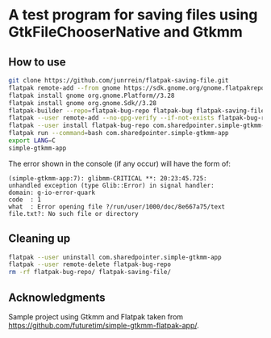 # A test program for saving files using GtkFileChooserNative and Gtkmm

## How to use

```bash
git clone https://github.com/junrrein/flatpak-saving-file.git
flatpak remote-add --from gnome https://sdk.gnome.org/gnome.flatpakrepo
flatpak install gnome org.gnome.Platform//3.28
flatpak install gnome org.gnome.Sdk//3.28
flatpak-builder --repo=flatpak-bug-repo flatpak-bug flatpak-saving-file/com.sharedpointer.simple-gtkmm-app.json --force-clean
flatpak --user remote-add --no-gpg-verify --if-not-exists flatpak-bug-repo flatpak-bug-repo
flatpak --user install flatpak-bug-repo com.sharedpointer.simple-gtkmm-app
flatpak run --command=bash com.sharedpointer.simple-gtkmm-app
export LANG=C
simple-gtkmm-app
```

The error shown in the console (if any occur) will have the form of:

```
(simple-gtkmm-app:7): glibmm-CRITICAL **: 20:23:45.725: 
unhandled exception (type Glib::Error) in signal handler:
domain: g-io-error-quark
code  : 1
what  : Error opening file ?/run/user/1000/doc/8e667a75/text file.txt?: No such file or directory
```

## Cleaning up

```bash
flatpak --user uninstall com.sharedpointer.simple-gtkmm-app
flatpak --user remote-delete flatpak-bug-repo
rm -rf flatpak-bug-repo/ flatpak-saving-file/
```

## Acknowledgments

Sample project using Gtkmm and Flatpak taken from https://github.com/futuretim/simple-gtkmm-flatpak-app/.
